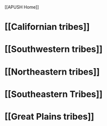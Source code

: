 [[APUSH Home]]

# [[Californian tribes]]
# [[Southwestern tribes]]
# [[Northeastern tribes]]
# [[Southeastern Tribes]]

# [[Great Plains tribes]]